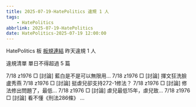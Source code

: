 ```yaml
---
title: 2025-07-19-HatePolitics 違規 1 人
tags:
    - HatePolitics
abbrlink: 2025-07-19-HatePolitics
date: HatePolitics-2025-07-19 12:00:00
---
```

HatePolitics 板 [板規連結](https://www.ptt.cc/bbs/HatePolitics/M.1617115262.A.D60.html)
昨天違規 1 人
<!-- more -->

違規清單
單日不得超過 5 篇

7/18 z1976 □ [討論] 藍白是不是可以無限用…
7/18 z1976 □ [討論] 揮文狂洗臉盧秀燕
7/18 z1976 □ [討論] 挺虐兒卻支持272-1修法？
7/18 z1976 □ [討論] 修法修出問題了，最低…
7/18 z1976 □ [討論] 虐兒最低15年，虐兒致…
7/18 z1976 □ [討論] 看不懂《刑法286條》 …